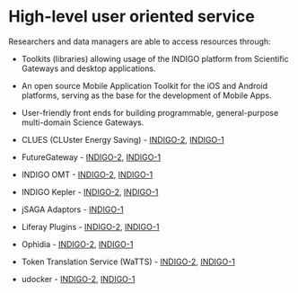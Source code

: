 # High-level user oriented service

Researchers and data managers are able to access resources through: 
* Toolkits (libraries) allowing usage of the INDIGO platform from Scientific Gateways and desktop applications.
* An open source Mobile Application Toolkit for the iOS and Android platforms, serving as the base for the development of Mobile Apps.
* User-friendly front ends for building programmable, general-purpose multi-domain Science Gateways.

* CLUES (CLUster Energy Saving) - [INDIGO-2](indigo2/clues2.md), [INDIGO-1](indigo1/clues1.md)
* FutureGateway - [INDIGO-2](indigo2/fg2.md), [INDIGO-1](indigo1/fg1.md)
* INDIGO OMT - [INDIGO-2](indigo2/omt2.md), [INDIGO-1](indigo1/omt1.md)
* INDIGO Kepler - [INDIGO-2](indigo2/kepler2.md), [INDIGO-1](indigo1/kepler1.md)
* jSAGA Adaptors - [INDIGO-1](indigo1/jsaga_adaptors1.md)
* Liferay Plugins - [INDIGO-2](indigo2/liferayplugins2.md), [INDIGO-1](indigo1/liferayiam1.md)
* Ophidia - [INDIGO-2](indigo2/ophidia2.md), [INDIGO-1](indigo1/ophidia1.md)
* Token Translation Service (WaTTS) - [INDIGO-2](indigo2/tts2.md), [INDIGO-1](indigo1/tts1.md)
* udocker - [INDIGO-2](indigo2/udocker2.md), [INDIGO-1](indigo1/udocker1.md)
